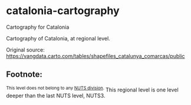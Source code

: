 # catalonia-cartography
Cartography for Catalonia

Cartography of Catalonia, at regional level.

Original source: https://vangdata.carto.com/tables/shapefiles_catalunya_comarcas/public 

Footnote:
--

<sup>This level does not belong to any [NUTS division](https://en.wikipedia.org/wiki/Nomenclature_of_Territorial_Units_for_Statistics).</sup> This regional level is one level deeper than the last NUTS level, NUTS3.
